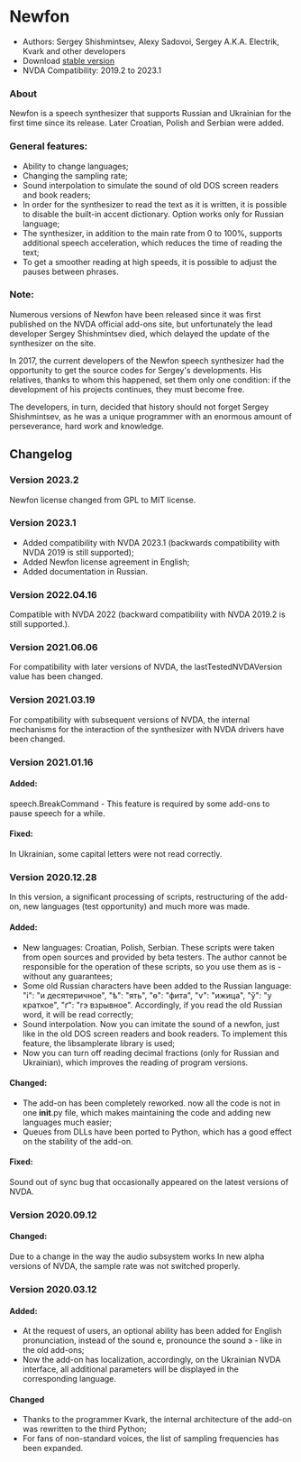 # Newfon

* Authors: Sergey Shishmintsev, Alexy Sadovoi, Sergey A.K.A. Electrik, Kvark and other developers
* Download [stable version][1]
* NVDA Compatibility: 2019.2 to 2023.1

### About

Newfon is a speech synthesizer that supports Russian and Ukrainian for the first time since its release. Later Croatian, Polish and Serbian were added.

### General features:

* Ability to change languages;
* Changing the sampling rate;
* Sound interpolation to simulate the sound of old DOS screen readers and book readers;
* In order for the synthesizer to read the text as it is written, it is possible to disable the built-in accent dictionary. Option works only for Russian language;
* The synthesizer, in addition to the main rate from 0 to 100%, supports additional speech acceleration, which reduces the time of reading the text;
* To get a smoother reading at high speeds, it is possible to adjust the pauses between phrases.

### Note:

Numerous versions of Newfon have been released since it was first published on the NVDA official add-ons site, but unfortunately the lead developer Sergey Shishmintsev died, which delayed the update of the synthesizer on the site.

In 2017, the current developers of the Newfon speech synthesizer had the opportunity to get the source codes for Sergey's developments. His relatives, thanks to whom this happened, set them only one condition: if the development of his projects continues, they must become free.

The developers, in turn, decided that history should not forget Sergey Shishmintsev, as he was a unique programmer with an enormous amount of perseverance, hard work and knowledge.

## Changelog

### Version 2023.2

Newfon license changed from GPL to MIT license.

### Version 2023.1

* Added compatibility with NVDA 2023.1 (backwards compatibility with NVDA 2019 is still supported);
* Added Newfon license agreement in English;
* Added documentation in Russian.

### Version 2022.04.16

Compatible with NVDA 2022 (backward compatibility with NVDA 2019.2 is still supported.).

### Version 2021.06.06

For compatibility with later versions of NVDA, the lastTestedNVDAVersion value has been changed.

### Version 2021.03.19

For compatibility with subsequent versions of NVDA, the internal mechanisms for the interaction of the synthesizer with NVDA drivers have been changed.

### Version 2021.01.16
#### Added:

speech.BreakCommand - This feature is required by some add-ons to pause speech for a while.

#### Fixed:

In Ukrainian, some capital letters were not read correctly.

### Version 2020.12.28

In this version, a significant processing of scripts, restructuring of the add-on, new languages (test opportunity) and much more was made.

#### Added:

* New languages: Croatian, Polish, Serbian. These scripts were taken from open sources and provided by beta testers. The author cannot be responsible for the operation of these scripts, so you use them as is - without any guarantees;
* Some old Russian characters have been added to the Russian language: "і": "и десятеричное", "ѣ": "ять", "ѳ": "фита", "ѵ": "ижица", "ў": "у краткое", "ґ": "гэ взрывное". Accordingly, if you read the old Russian word, it will be read correctly;
* Sound interpolation. Now you can imitate the sound of a newfon, just like in the old DOS screen readers and book readers. To implement this feature, the libsamplerate library is used;
* Now you can turn off reading decimal fractions (only for Russian and Ukrainian), which improves the reading of program versions.

#### Changed:

* The add-on has been completely reworked. now all the code is not in one __init__.py file, which makes maintaining the code and adding new languages much easier;
* Queues from DLLs have been ported to Python, which has a good effect on the stability of the add-on.

#### Fixed:

Sound out of sync bug that occasionally appeared on the latest versions of NVDA.

### Version 2020.09.12
#### Changed:

Due to a change in the way the audio subsystem works In new alpha versions of NVDA, the sample rate was not switched properly.

### Version 2020.03.12
#### Added:

* At the request of users, an optional ability has been added for English pronunciation, instead of the sound е, pronounce the sound э - like in the old add-ons;
* Now the add-on has localization, accordingly, on the Ukrainian NVDA interface, all additional parameters will be displayed in the corresponding language.

#### Changed

* Thanks to the programmer Kvark, the internal architecture of the add-on was rewritten to the third Python;
* For fans of non-standard voices, the list of sampling frequencies has been expanded.

[1]: https://github.com/DraganRatkovich/newfon/releases/download/2023.1/newfon-2023.1.nvda-addon
